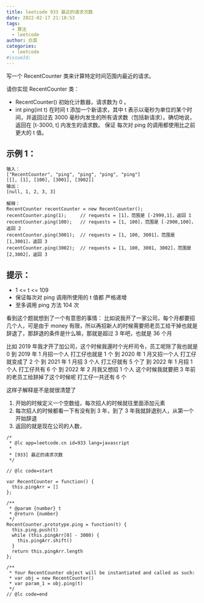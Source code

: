 ```yaml
---
title: leetcode 933 最近的请求次数
date: 2022-02-17 21:18:53
tags:
  - 算法
  - leetcode
author: 白菜
categories:
  - leetcode
#issueId:
---
```


写一个 RecentCounter 类来计算特定时间范围内最近的请求。

请你实现 RecentCounter 类：

- RecentCounter() 初始化计数器，请求数为 0 。
- int ping(int t) 在时间 t 添加一个新请求，其中 t 表示以毫秒为单位的某个时间，并返回过去 3000 毫秒内发生的所有请求数（包括新请求）。确切地说，返回在 [t-3000, t] 内发生的请求数。
  保证 每次对 ping 的调用都使用比之前更大的 t 值。

## 示例 1：

```
输入：
["RecentCounter", "ping", "ping", "ping", "ping"]
[[], [1], [100], [3001], [3002]]
输出：
[null, 1, 2, 3, 3]

解释：
RecentCounter recentCounter = new RecentCounter();
recentCounter.ping(1);     // requests = [1]，范围是 [-2999,1]，返回 1
recentCounter.ping(100);   // requests = [1, 100]，范围是 [-2900,100]，返回 2
recentCounter.ping(3001);  // requests = [1, 100, 3001]，范围是 [1,3001]，返回 3
recentCounter.ping(3002);  // requests = [1, 100, 3001, 3002]，范围是 [2,3002]，返回 3
```

## 提示：

- 1 <= t <= 109
- 保证每次对 ping 调用所使用的 t 值都 严格递增
- 至多调用 ping 方法 104 次

看到这个题就想到了一个有意思的事情：
比如说我开了一家公司，每个月都要招几个人，可是由于 money 有限，所以再招新人的时候需要把老员工给干掉也就是辞退了，那辞退的条件是什么嘛，那就是超过 3 年吧，也就是 36 个月

比如 2019 年我才开了加公司，这个时候我還时个光杆司令，员工呢除了我也就是 0
到 2019 年 1 月招一个人 打工仔也就是 1 个
到 2020 年 1 月又招一个人 打工仔就变成了 2 个
到 2021 年 1 月招 3 个人 打工仔就有 5 个了
到 2022 年 1 月招 1 个人 打工仔共有 6 个
到 2022 年 2 月我又想招 1 个人 这个时候我就要把 3 年前的老员工给辞掉了这个时候呢 打工仔一共还有 6 个

这样子解释是不是就很清楚了

1. 开始的时候定义一个空数组，每次招人的时候就往里面添加元素
2. 每次招人的时候都看一下有没有到 3 年，到了 3 年我就辞退别人，从第一个开始辞退
3. 返回的就是现在公司的人数，

```
/*
 * @lc app=leetcode.cn id=933 lang=javascript
 *
 * [933] 最近的请求次数
 */

// @lc code=start

var RecentCounter = function() {
  this.pingArr = []
};

/**
 * @param {number} t
 * @return {number}
 */
RecentCounter.prototype.ping = function(t) {
  this.ping.push(t)
  while (this.pingArr[0] - 3000) {
    this.pingArr.shift()
  }
  return this.pingArr.length
};

/**
 * Your RecentCounter object will be instantiated and called as such:
 * var obj = new RecentCounter()
 * var param_1 = obj.ping(t)
 */
// @lc code=end


```
